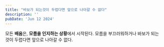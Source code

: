 ```yaml
---
title: "바보가 되는것이 두렵다면 앞으로 나아갈 수 없다"
description: ''
pubDate: 'Jun 12 2024'
---
```


모든 **배움**은, **모름을 인지하는 상황**에서 시작된다. 모름을 부끄러워하거나 바보가 되는것이 두렵다면 앞으로 나아갈 수 없다. 